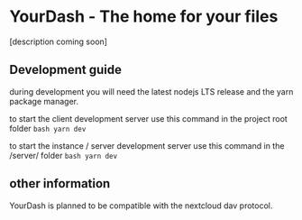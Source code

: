 # YourDash - The home for your files

[description coming soon]

<!-- Collaborate on projects and sync your files easily using a yourdash instance.
yourdash instances can be easily setup within a few minutes and require a low level of maintenance while providing fast loading times. -->

## Development guide

during development you will need the latest nodejs LTS release and the yarn package manager.

to start the client development server use this command in the project root folder
`bash
yarn dev
`

to start the instance / server development server use this command in the /server/ folder
`bash
yarn dev
`

## other information

YourDash is planned to be compatible with the nextcloud dav protocol.

